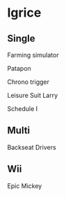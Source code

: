 # Igrice

## Single

Farming simulator

Patapon

Chrono trigger

Leisure Suit Larry

Schedule I

## Multi

Backseat Drivers

## Wii

Epic Mickey


